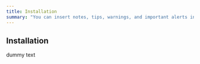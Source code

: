 ```yaml
---
title: Installation
summary: "You can insert notes, tips, warnings, and important alerts in your content. These notes make use of Bootstrap styling and are available through data references such as site.data.alerts.note."
---
```


## Installation
dummy text